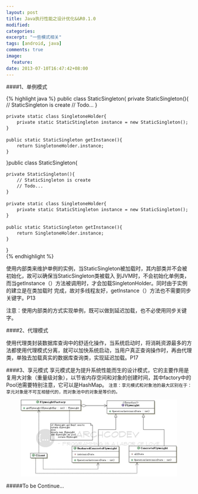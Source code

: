 ```yaml
---
layout: post
title: Java执行性能之设计优化&&R0.1.0
modified:
categories: 
excerpt: "一些模式相关"
tags: [android, java]
comments: true
image:
  feature:
date: 2013-07-10T16:47:42+08:00
---
```

####1、单例模式 

{% highlight java %}
public class StaticSingleton{
    private StaticSingleton(){
		// StaticSingleton is create
		// Todo...
	}

	private static class SingletoneHolder{
		private static StaticStingleton instance = new StaticSingleton();
	}

	public static StaticSingleton getInstance(){
		return SingletoneHolder.instance;
	} 
}public class StaticSingleton{

	private StaticSingleton(){
		// StaticSingleton is create
		// Todo...
	}

	private static class SingletoneHolder{
		private static StaticStingleton instance = new StaticSingleton();
	}

	public static StaticSingleton getInstance(){
		return SingletoneHolder.instance;
	} 
}   
{% endhighlight %}

使用内部类来维护单例的实例，当StaticSingleton被加载时，其内部类并不会被初始化，故可以确保当StaticSingleton类被载入 到JVM时，不会初始化单例类，而当getInstance（）方法被调用时，才会加载SingletonHolder。同时由于实例的建立是在类加载时 完成，故对多线程友好，getInstance（）方法也不需要同步关键字。P13 

注意：使用内部类的方式实现单例，既可以做到延迟加载，也不必使用同步关键字。

####2、代理模式

使用代理类封装数据库查询中的舒适化操作，当系统启动时，将消耗资源最多的方法都使用代理模式分离，就可以加快系统启动，当用户真正查询操作时，再由代理类，单独去加载真实的数据库查询类，实现延迟加载。P17

####3、享元模式
享元模式是为提升系统性能而生的设计模式，它的主要作用是复用大对象（重量级对象），以节省内存空间和对象的创建时间，其中factory中的Pool池需要特别注意，它可以是HashMap。 `注意：享元模式和对象池的最大区别在于：享元对象是不可互相替代的，而对象池中的对象是等价的。`

<figure>
	<a href="/images/2013/07/01.png"><img src="/images/2013/07/01.png"></a>
</figure>

#####To be Continue…
